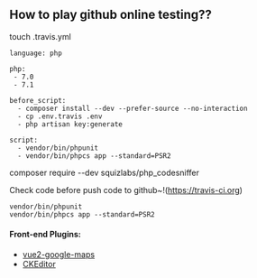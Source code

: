 ## How to play github online testing??

touch .travis.yml

````
language: php

php:
 - 7.0
 - 7.1

before_script:
  - composer install --dev --prefer-source --no-interaction
  - cp .env.travis .env
  - php artisan key:generate

script:
  - vendor/bin/phpunit
  - vendor/bin/phpcs app --standard=PSR2
````

composer require --dev squizlabs/php_codesniffer

Check code before push code to github~!(https://travis-ci.org)
````
vendor/bin/phpunit
vendor/bin/phpcs app --standard=PSR2
````


#### Front-end Plugins:

- [vue2-google-maps](https://www.npmjs.com/package/vue2-google-maps)
- [CKEditor](https://ckeditor.com/builder)

